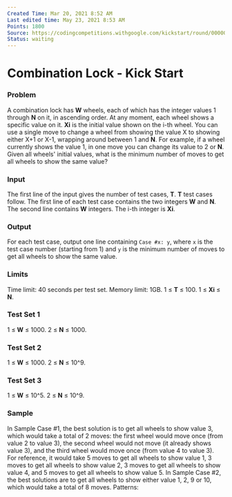 ```yaml
---
Created Time: Mar 20, 2021 8:52 AM
Last edited time: May 23, 2021 8:53 AM
Points: 1800
Source: https://codingcompetitions.withgoogle.com/kickstart/round/00000000001a0069/0000000000414a24
Status: waiting
---
```


# Combination Lock - Kick Start

### Problem
A combination lock has **W** wheels, each of which has the integer values 1 through **N** on it, in ascending order.
At any moment, each wheel shows a specific value on it. **Xi** is the initial value shown on the i-th wheel.
You can use a single move to change a wheel from showing the value X to showing either X+1 or X-1, wrapping around between 1 and **N**. For example, if a wheel currently shows the value 1, in one move you can change its value to 2 or **N**.
Given all wheels' initial values, what is the minimum number of moves to get all wheels to show the same value?
### Input
The first line of the input gives the number of test cases, **T**. **T** test cases follow.
The first line of each test case contains the two integers **W** and **N**.
The second line contains **W** integers. The i-th integer is **Xi**.
### Output
For each test case, output one line containing `Case #x: y`, where `x` is the test case number (starting from 1) and `y` is the minimum number of moves to get all wheels to show the same value.
### Limits
Time limit: 40 seconds per test set.
 Memory limit: 1GB.
 1 ≤ **T** ≤ 100.
 1 ≤ **Xi** ≤ **N**.
### Test Set 1
1 ≤ **W** ≤ 1000.
 2 ≤ **N** ≤ 1000.
### Test Set 2
1 ≤ **W** ≤ 1000.
 2 ≤ **N** ≤ 10^9.
### Test Set 3
1 ≤ **W** ≤ 10^5.
 2 ≤ **N** ≤ 10^9.
### Sample
In Sample Case #1, the best solution is to get all wheels to show value 3, which would take a total of 2 moves: the first wheel would move once (from value 2 to value 3), the second wheel would not move (it already shows value 3), and the third wheel would move once (from value 4 to value 3).
For reference, it would take 5 moves to get all wheels to show value 1, 3 moves to get all wheels to show value 2, 3 moves to get all wheels to show value 4, and 5 moves to get all wheels to show value 5.
In Sample Case #2, the best solutions are to get all wheels to show either value 1, 2, 9 or 10, which would take a total of 8 moves.
Patterns: 
